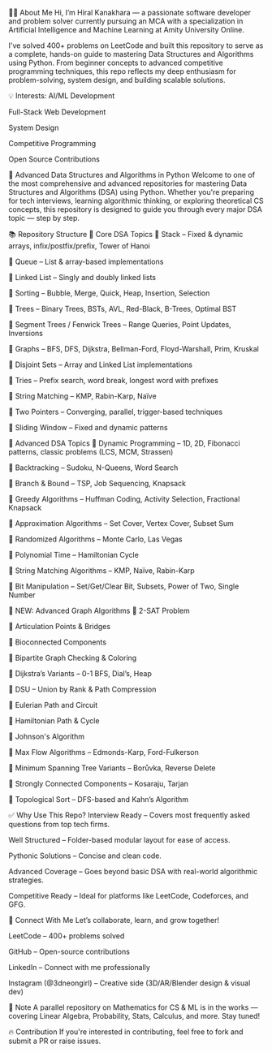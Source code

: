 🧑‍💻 About Me
Hi, I’m Hiral Kanakhara — a passionate software developer and problem solver currently pursuing an MCA with a specialization in Artificial Intelligence and Machine Learning at Amity University Online.

I've solved 400+ problems on LeetCode and built this repository to serve as a complete, hands-on guide to mastering Data Structures and Algorithms using Python. From beginner concepts to advanced competitive programming techniques, this repo reflects my deep enthusiasm for problem-solving, system design, and building scalable solutions.

💡 Interests:
AI/ML Development

Full-Stack Web Development

System Design

Competitive Programming

Open Source Contributions

🧠 Advanced Data Structures and Algorithms in Python
Welcome to one of the most comprehensive and advanced repositories for mastering Data Structures and Algorithms (DSA) using Python. Whether you're preparing for tech interviews, learning algorithmic thinking, or exploring theoretical CS concepts, this repository is designed to guide you through every major DSA topic — step by step.

📚 Repository Structure
🔧 Core DSA Topics
📁 Stack – Fixed & dynamic arrays, infix/postfix/prefix, Tower of Hanoi

📁 Queue – List & array-based implementations

📁 Linked List – Singly and doubly linked lists

📁 Sorting – Bubble, Merge, Quick, Heap, Insertion, Selection

📁 Trees – Binary Trees, BSTs, AVL, Red-Black, B-Trees, Optimal BST

📁 Segment Trees / Fenwick Trees – Range Queries, Point Updates, Inversions

📁 Graphs – BFS, DFS, Dijkstra, Bellman-Ford, Floyd-Warshall, Prim, Kruskal

📁 Disjoint Sets – Array and Linked List implementations

📁 Tries – Prefix search, word break, longest word with prefixes

📁 String Matching – KMP, Rabin-Karp, Naïve

📁 Two Pointers – Converging, parallel, trigger-based techniques

📁 Sliding Window – Fixed and dynamic patterns

🚀 Advanced DSA Topics
📁 Dynamic Programming – 1D, 2D, Fibonacci patterns, classic problems (LCS, MCM, Strassen)

📁 Backtracking – Sudoku, N-Queens, Word Search

📁 Branch & Bound – TSP, Job Sequencing, Knapsack

📁 Greedy Algorithms – Huffman Coding, Activity Selection, Fractional Knapsack

📁 Approximation Algorithms – Set Cover, Vertex Cover, Subset Sum

📁 Randomized Algorithms – Monte Carlo, Las Vegas

📁 Polynomial Time – Hamiltonian Cycle

📁 String Matching Algorithms – KMP, Naïve, Rabin-Karp

📁 Bit Manipulation – Set/Get/Clear Bit, Subsets, Power of Two, Single Number

🧩 NEW: Advanced Graph Algorithms
📁 2-SAT Problem

📁 Articulation Points & Bridges

📁 Bioconnected Components

📁 Bipartite Graph Checking & Coloring

📁 Dijkstra’s Variants – 0-1 BFS, Dial’s, Heap

📁 DSU – Union by Rank & Path Compression

📁 Eulerian Path and Circuit

📁 Hamiltonian Path & Cycle

📁 Johnson's Algorithm

📁 Max Flow Algorithms – Edmonds-Karp, Ford-Fulkerson

📁 Minimum Spanning Tree Variants – Borůvka, Reverse Delete

📁 Strongly Connected Components – Kosaraju, Tarjan

📁 Topological Sort – DFS-based and Kahn’s Algorithm

✅ Why Use This Repo?
Interview Ready – Covers most frequently asked questions from top tech firms.

Well Structured – Folder-based modular layout for ease of access.

Pythonic Solutions – Concise and clean code.

Advanced Coverage – Goes beyond basic DSA with real-world algorithmic strategies.

Competitive Ready – Ideal for platforms like LeetCode, Codeforces, and GFG.

🔗 Connect With Me
Let’s collaborate, learn, and grow together!

LeetCode – 400+ problems solved

GitHub – Open-source contributions

LinkedIn – Connect with me professionally

Instagram (@3dneongirl) – Creative side (3D/AR/Blender design & visual dev)

📌 Note
A parallel repository on Mathematics for CS & ML is in the works — covering Linear Algebra, Probability, Stats, Calculus, and more. Stay tuned!

🔥 Contribution
If you're interested in contributing, feel free to fork and submit a PR or raise issues.
